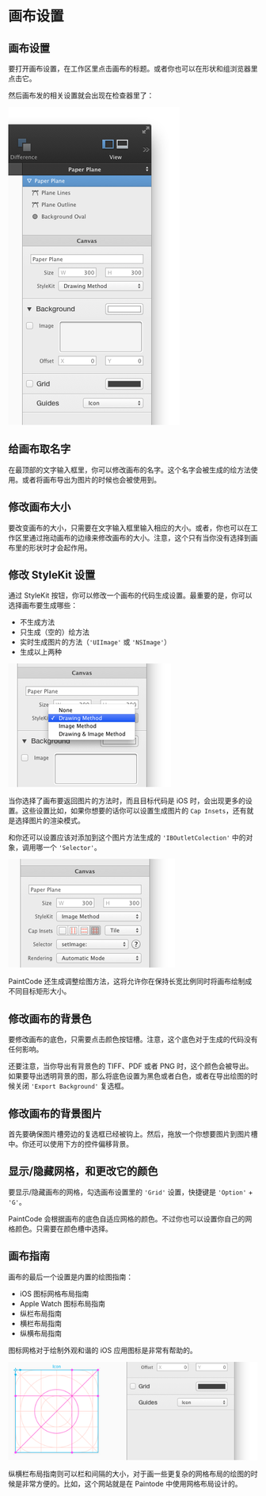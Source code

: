 # 画布设置

## 画布设置

要打开画布设置，在工作区里点击画布的标题。或者你也可以在形状和组浏览器里点击它。

然后画布发的相关设置就会出现在检查器里了：

![](images/canvas_settings_2.png)

## 给画布取名字

在最顶部的文字输入框里，你可以修改画布的名字。这个名字会被生成的绘方法使用。或者将画布导出为图片的时候也会被使用到。

## 修改画布大小

要改变画布的大小，只需要在文字输入框里输入相应的大小。或者，你也可以在工作区里通过拖动画布的边缘来修改画布的大小。注意，这个只有当你没有选择到画布里的形状时才会起作用。

## 修改 StyleKit 设置

通过 StyleKit 按钮，你可以修改一个画布的代码生成设置。最重要的是，你可以选择画布要生成哪些：

- 不生成方法
- 只生成（空的）绘方法
- 实时生成图片的方法（`'UIImage'` 或 `'NSImage'`）
- 生成以上两种

![](images/canvas_stylekit_popup.png)

当你选择了画布要返回图片的方法时，而且目标代码是 iOS 时，会出现更多的设置。这些设置比如，如果你想要的话你可以设置生成图片的 `Cap Insets`，还有就是选择图片的渲染模式。

和你还可以设置应该对添加到这个图片方法生成的 `'IBOutletColection'` 中的对象，调用哪一个 `'Selector'`。

![](images/canvas_stylekit_settings.png)

PaintCode 还生成调整绘图方法，这将允许你在保持长宽比例同时将画布绘制成不同目标矩形大小。

## 修改画布的背景色

要修改画布的底色，只需要点击颜色按钮槽。注意，这个底色对于生成的代码没有任何影响。

还要注意，当你导出有背景色的 TIFF、PDF 或者 PNG 时，这个颜色会被导出。如果要导出透明背景的图，那么将底色设置为黑色或者白色，或者在导出绘图的时候关闭 `'Export Background'` 复选框。

## 修改画布的背景图片

首先要确保图片槽旁边的复选框已经被钩上。然后，拖放一个你想要图片到图片槽中。你还可以使用下方的控件偏移背景。

## 显示/隐藏网格，和更改它的颜色

要显示/隐藏画布的网格，勾选画布设置里的 `'Grid'` 设置，快捷键是 `'Option'` + `'G'`。

PaintCode 会根据画布的底色自适应网格的颜色。不过你也可以设置你自己的网格颜色。只需要在颜色槽中选择。

## 画布指南

画布的最后一个设置是内置的绘图指南：

- iOS 图标网格布局指南
- Apple Watch 图标布局指南
- 纵栏布局指南
- 横栏布局指南
- 纵横布局指南

图标网格对于绘制外观和谐的 iOS 应用图标是非常有帮助的。

![](images/icon_guide.png)

纵横栏布局指南则可以栏和间隔的大小，对于画一些更复杂的网格布局的绘图的时候是非常方便的。比如，这个网站就是在 Paintode 中使用网格布局设计的。


